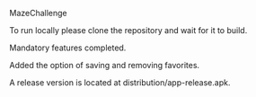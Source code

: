 MazeChallenge

To run locally please clone the repository and wait for it to build.

Mandatory features completed.

Added the option of saving and removing favorites.

A release version is located at distribution/app-release.apk.